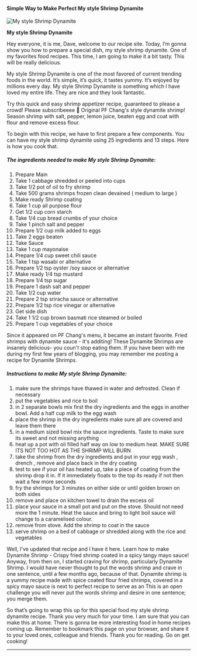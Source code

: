             

#### Simple Way to Make Perfect My style Shrimp Dynamite

![My style Shrimp Dynamite](https://img-global.cpcdn.com/recipes/6510158419066880/751x532cq70/my-style-shrimp-dynamite-recipe-main-photo.jpg)

**My style Shrimp Dynamite**

Hey everyone, it is me, Dave, welcome to our recipe site. Today, I’m gonna show you how to prepare a special dish, my style shrimp dynamite. One of my favorites food recipes. This time, I am going to make it a bit tasty. This will be really delicious.

My style Shrimp Dynamite is one of the most favored of current trending foods in the world. It’s simple, it’s quick, it tastes yummy. It’s enjoyed by millions every day. My style Shrimp Dynamite is something which I have loved my entire life. They are nice and they look fantastic.

Try this quick and easy shrimp appetizer recipe, guaranteed to please a crowd! Please subscribeeee 🙏 Original PF Chang's style dynamite shrimp! Season shrimp with salt, pepper, lemon juice, beaten egg and coat with flour and remove excess flour.

To begin with this recipe, we have to first prepare a few components. You can have my style shrimp dynamite using 25 ingredients and 13 steps. Here is how you cook that.

##### The ingredients needed to make My style Shrimp Dynamite:

1.  Prepare Main
2.  Take 1 cabbage shredded or peeled into cups
3.  Take 1/2 pot of oil to fry shrimp
4.  Take 500 grams shrimps frozen clean devained ( medium to large )
5.  Make ready Shrimp coating
6.  Take 1 cup all purpose flour
7.  Get 1/2 cup corn starch
8.  Take 1/4 cup bread crumbs of your choice
9.  Take 1 pinch salt and pepper
10.  Prepare 1/2 cup milk added to eggs
11.  Take 2 eggs beaten
12.  Take Sauce
13.  Take 1 cup mayonaise
14.  Prepare 1/4 cup sweet chili sauce
15.  Take 1 tsp wasabi or alternative
16.  Prepare 1/2 tsp oyster /soy sauce or alternative
17.  Make ready 1/4 tsp mustard
18.  Prepare 1/4 tsp sugar
19.  Prepare 1 dash salt and pepper
20.  Take 1/2 cup water
21.  Prepare 2 tsp sriracha sauce or alternative
22.  Prepare 1/2 tsp rice vinegar or alternative
23.  Get side dish
24.  Take 1 1/2 cup brown basmati rice steamed or boiled
25.  Prepare 1 cup vegetables of your choice

Since it appeared on PF Chang's menu, it became an instant favorite. Fried shrimps with dynamite sauce - it's additing! These Dynamite Shrimps are insanely delicious- you coun't stop eating them. If you have been with me during my first few years of blogging, you may remember me posting a recipe for Dynamite Shrimps.

##### Instructions to make My style Shrimp Dynamite:

1.  make sure the shrimps have thawed in water and defrosted. Clean if necessary
2.  put the vegetables and rice to boil
3.  in 2 separate bowls mix first the dry ingredients and the eggs in another bowl. Add a half cup milk to the egg wash
4.  place the shrimp in the dry ingredients make sure all are covered and leave them there
5.  in a medium sized bowl mix the sauce ingredients. Taste to make sure its sweet and not missing anything
6.  heat up a pot with oil filled half way on low to medium heat. MAKE SURE ITS NOT TOO HOT AS THE SHRIMP WILL BURN
7.  take the shrimp from the dry ingredients and put in your egg wash , drench , remove and place back in the dry coating
8.  test to see if your oil has heated up, take a piece of coating from the shrimp drop it in. If it immediately floats to the top its ready if not then wait a few more seconds
9.  fry the shrimps for 3 minutes on either side or until golden brown on both sides
10.  remove and place on kitchen towel to drain the excess oil
11.  place your sauce in a small pot and put on the stove. Should not need more the 1 minute. Heat the sauce and bring to light boil sauce will change to a caramelised colour.
12.  remove from stove. Add the shrimp to coat in the sauce
13.  serve shrimp on a bed of cabbage or shredded along with the rice and vegetables

Well, I've updated that recipe and I have it here. Learn how to make Dynamite Shrimp - Crispy fried shrimp coated in a spicy tangy mayo sauce! Anyway, from then on, I started craving for shrimp, particularly Dynamite Shrimp. I would have never thought to put the words shrimp and crave in one sentence, until a few months ago, because of that. Dynamite shrimp is a yummy recipe made with spice coated flour fried shrimps, covered in a spicy mayo sauce is next to perfect recipe to serve as an This is an open challenge you will never put the words shrimp and desire in one sentence; you merge them.

So that’s going to wrap this up for this special food my style shrimp dynamite recipe. Thank you very much for your time. I am sure that you can make this at home. There is gonna be more interesting food in home recipes coming up. Remember to bookmark this page on your browser, and share it to your loved ones, colleague and friends. Thank you for reading. Go on get cooking!

* * *